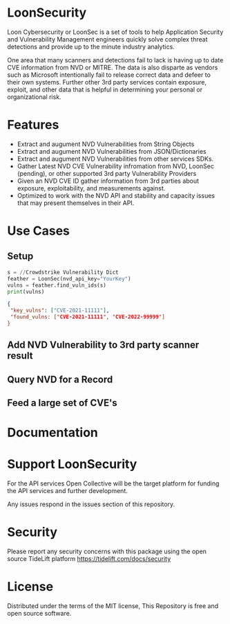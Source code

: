 # LoonSecurity

Loon Cybersecurity or LoonSec is a set of tools to help Application Security and Vulnerability Management engineers quickly solve complex threat detections and provide up to the minute industry analytics.

One area that many scanners and detections fail to lack is having up to date CVE information from NVD or MITRE. The data is also disparte as vendors such as Microsoft intentionally fail to release correct data and defeer to their own systems. Further other 3rd party services contain exposure, exploit, and other data that is helpful in determining your personal or organizational risk.

# Features

 - Extract and augument NVD Vulnerabilities from String Objects
 - Extract and augument NVD Vulnerabilities from JSON/Dictionaries
 - Extract and augument NVD Vulnerabilities from other services SDKs.
 - Gather Latest NVD CVE Vulnerability infromation from NVD, LoonSec (pending), or other supported 3rd party Vulnerability Providers
 - Given an NVD CVE ID gather information from 3rd parties about exposure, exploitability, and measurements against.
 - Optimized to work with the NVD API and stability and capacity issues that may present themselves in their API.

# Use Cases

## Setup
```python
s = //Crowdstrike Vulnerability Dict
feather = LoonSec(nvd_api_key="YourKey")
vulns = feather.find_vuln_ids(s)
print(vulns)
```

```json
{
 "key_vulns": ["CVE-2021-11111"],
 "found_vulns: ["CVE-2021-11111", "CVE-2022-99999"]
}
```
## Add NVD Vulnerability to 3rd party scanner result

## Query NVD for a Record

## Feed a large set of CVE's

 # Documentation

# Support LoonSecurity
For the API services Open Collective will be the target platform for funding the API services and further development. 

Any issues respond in the issues section of this repository.

 # Security

 Please report any security concerns with this package using the open source TideLift platform https://tidelift.com/docs/security

 # License

Distributed under the terms of the MIT license, This Repository is free and open source software.
